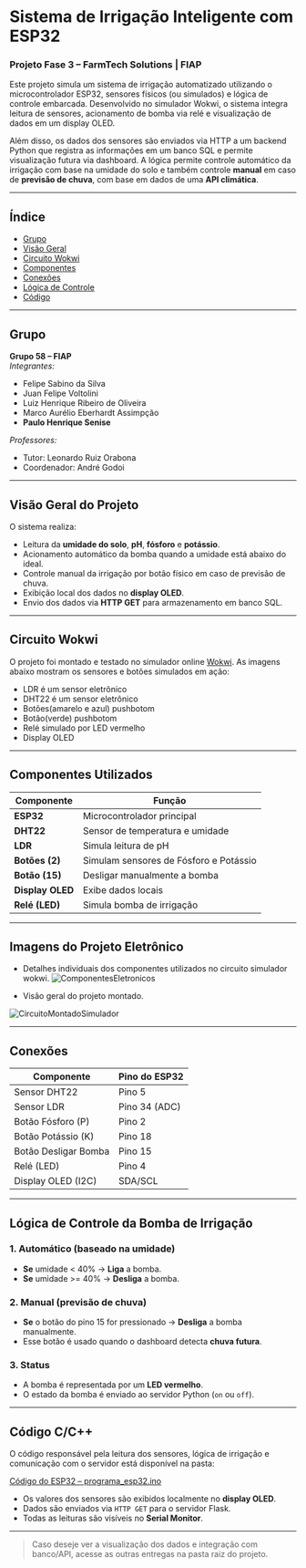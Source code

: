 # Sistema de Irrigação Inteligente com ESP32  
### Projeto Fase 3 – FarmTech Solutions | FIAP

Este projeto simula um sistema de irrigação automatizado utilizando o microcontrolador ESP32, sensores físicos (ou simulados) e lógica de controle embarcada. Desenvolvido no simulador Wokwi, o sistema integra leitura de sensores, acionamento de bomba via relé e visualização de dados em um display OLED.

Além disso, os dados dos sensores são enviados via HTTP a um backend Python que registra as informações em um banco SQL e permite visualização futura via dashboard. A lógica permite controle automático da irrigação com base na umidade do solo e também controle **manual** em caso de **previsão de chuva**, com base em dados de uma **API climática**.

---

## Índice

- [ Grupo](#-grupo)
- [ Visão Geral](#-visão-geral-do-projeto)
- [ Circuito Wokwi](#-circuito-wokwi)
- [ Componentes](#-componentes-utilizados)
- [ Conexões](#-conexões)
- [ Lógica de Controle](#-lógica-de-controle-da-bomba-de-irrigação)
- [ Código](#-código-cc)

---

## Grupo

**Grupo 58 – FIAP**  
*Integrantes:*
- Felipe Sabino da Silva  
- Juan Felipe Voltolini  
- Luiz Henrique Ribeiro de Oliveira  
- Marco Aurélio Eberhardt Assimpção  
- **Paulo Henrique Senise**  

*Professores:*  
- Tutor: Leonardo Ruiz Orabona  
- Coordenador: André Godoi

---

## Visão Geral do Projeto

O sistema realiza:
- Leitura da **umidade do solo**, **pH**, **fósforo** e **potássio**.
- Acionamento automático da bomba quando a umidade está abaixo do ideal.
- Controle manual da irrigação por botão físico em caso de previsão de chuva.
- Exibição local dos dados no **display OLED**.
- Envio dos dados via **HTTP GET** para armazenamento em banco SQL.

---

## Circuito Wokwi

O projeto foi montado e testado no simulador online [Wokwi](https://wokwi.com). As imagens abaixo mostram os sensores e botões simulados em ação:



- LDR é um sensor eletrônico
- DHT22 é um sensor eletrônico
- Botões(amarelo e azul) pushbotom
- Botão(verde) pushbotom
- Relé simulado por LED vermelho 
- Display OLED 

---

## Componentes Utilizados

| Componente        | Função                                  |
|-------------------|------------------------------------------|
| **ESP32**         | Microcontrolador principal                |
| **DHT22**         | Sensor de temperatura e umidade           |
| **LDR**           | Simula leitura de pH                      |
| **Botões (2)**    | Simulam sensores de Fósforo e Potássio    |
| **Botão (15)**    | Desligar manualmente a bomba              |
| **Display OLED**  | Exibe dados locais                        |
| **Relé (LED)**    | Simula bomba de irrigação                 |

---

## Imagens do Projeto Eletrônico

- Detalhes individuais dos componentes utilizados no circuito simulador wokwi.
![ComponentesEletronicos](https://github.com/user-attachments/assets/d4cb7f36-a7ce-4803-af37-cd8949f2ffbd)

- Visão geral do projeto montado.
  
![CircuitoMontadoSimulador](https://github.com/user-attachments/assets/7d1bc44a-0881-43e7-bbf6-208411a68dbc)

---

## Conexões

| Componente            | Pino do ESP32  |
|-----------------------|----------------|
| Sensor DHT22          | Pino 5         |
| Sensor LDR            | Pino 34 (ADC)  |
| Botão Fósforo (P)     | Pino 2         |
| Botão Potássio (K)    | Pino 18        |
| Botão Desligar Bomba  | Pino 15        |
| Relé (LED)            | Pino 4         |
| Display OLED (I2C)    | SDA/SCL        |

---

## Lógica de Controle da Bomba de Irrigação

### 1. **Automático (baseado na umidade)**
- **Se** umidade < 40% → **Liga** a bomba.
- **Se** umidade >= 40% → **Desliga** a bomba.

### 2. **Manual (previsão de chuva)**
- **Se** o botão do pino 15 for pressionado → **Desliga** a bomba manualmente.
- Esse botão é usado quando o dashboard detecta **chuva futura**.

### 3. **Status**
- A bomba é representada por um **LED vermelho**.
- O estado da bomba é enviado ao servidor Python (`on` ou `off`).

---

## Código C/C++

O código responsável pela leitura dos sensores, lógica de irrigação e comunicação com o servidor está disponível na pasta:

  [Código do ESP32 – programa_esp32.ino](./src/programa_esp32.ino)

- Os valores dos sensores são exibidos localmente no **display OLED**.
- Dados são enviados via `HTTP GET` para o servidor Flask.
- Todas as leituras são visíveis no **Serial Monitor**.

---

> Caso deseje ver a visualização dos dados e integração com banco/API, acesse as outras entregas na pasta raiz do projeto.
